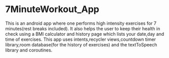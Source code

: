 # 7MinuteWorkout_App
This is an android app where one performs high intensity exercises for 7 minutes(rest breaks included). It also helps the user to keep their health in check using a BMI calculator and history page which lists your date,day and time of exercises.
This app uses intents,recycler views,countdown timer library,room database(for the history of exercises) and the textToSpeech library and coroutines.
